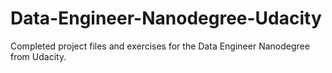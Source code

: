 # Data-Engineer-Nanodegree-Udacity
Completed project files and exercises for the Data Engineer Nanodegree from Udacity.
